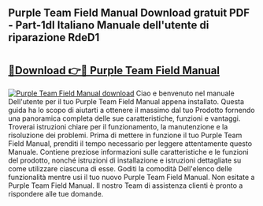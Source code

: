 ## Purple Team Field Manual Download gratuit PDF - Part-1dl Italiano Manuale dell'utente di riparazione RdeD1

# <h2><a href="http://dffrqni.blite.top/?on=Purple+Team+Field+Manual">🔗Download 👉🔴 Purple Team Field Manual</a></h2>

[![Purple Team Field Manual download](https://i.imgur.com/lujVjoI.png)](http://dffrqni.blite.top/?on=Purple+Team+Field+Manual)
Ciao e benvenuto nel manuale Dell'utente per il tuo Purple Team Field Manual appena installato. Questa guida ha lo scopo di aiutarti a ottenere il massimo dal tuo Prodotto fornendo una panoramica completa delle sue caratteristiche, funzioni e vantaggi. Troverai istruzioni chiare per il funzionamento, la manutenzione e la risoluzione dei problemi. Prima di mettere in funzione il tuo Purple Team Field Manual, prenditi il tempo necessario per leggere attentamente questo Manuale. Contiene preziose informazioni sulle caratteristiche e le funzioni del prodotto, nonché istruzioni di installazione e istruzioni dettagliate su come utilizzare ciascuna di esse. Goditi la comodità Dell'elenco delle funzionalità mentre usi il tuo nuovo Purple Team Field Manual. Non esitate a Purple Team Field Manual. Il nostro Team di assistenza clienti è pronto a rispondere alle tue domande.
